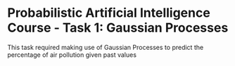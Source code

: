 # Probabilistic Artificial Intelligence Course - Task 1: Gaussian Processes

This task required making use of Gaussian Processes to predict the percentage of air pollution given past values

